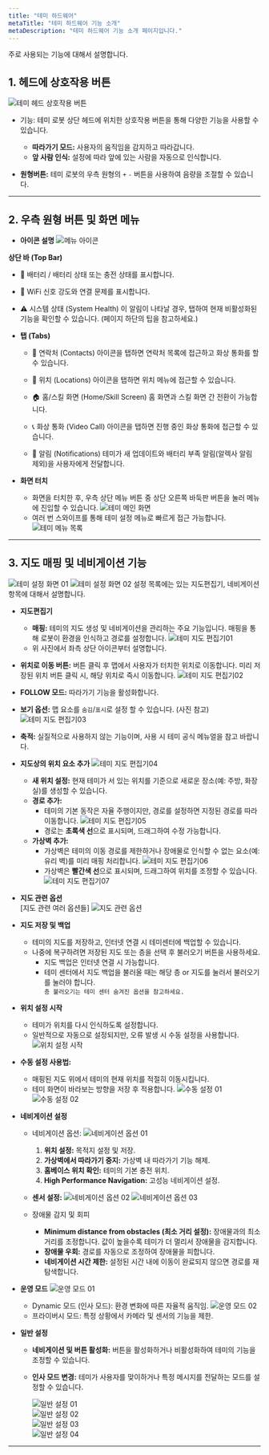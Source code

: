 ```yaml
---
title: "테미 하드웨어"
metaTitle: "테미 하드웨어 기능 소개"
metaDescription: "테미 하드웨어 기능 소개 페이지입니다."
---
```


주로 사용되는 기능에 대해서 설명합니다.

## 1. 헤드에 상호작용 버튼

![테미 헤드 상호작용 버튼](temi-001.JPG)
- 기능: 테미 로봇 상단 헤드에 위치한 상호작용 버튼을 통해 다양한 기능을 사용할 수 있습니다.
  - **따라가기 모드:** 사용자의 움직임을 감지하고 따라갑니다.
  - **앞 사람 인식:** 설정에 따라 앞에 있는 사람을 자동으로 인식합니다.

- **원형버튼:**
  테미 로봇의 우측 원형의 `+` `-` 버튼을 사용하여 음량을 조절할 수 있습니다.

---

## 2. 우측 원형 버튼 및 화면 메뉴
- **아이콘 설명**
  ![메뉴 아이콘](temi-004.png)

**상단 바 (Top Bar)**
  - 🔋 배터리 /
  배터리 상태 또는 충전 상태를 표시합니다.

  - 📶 WiFi
  신호 강도와 연결 문제를 표시합니다.

  - ⚠️ 시스템 상태 (System Health)
  이 알림이 나타날 경우, 탭하여 현재 비활성화된 기능을 확인할 수 있습니다.
  (페이지 하단의 팁을 참고하세요.)

- **탭 (Tabs)**
  - 👤 연락처 (Contacts)
  아이콘을 탭하면 연락처 목록에 접근하고 화상 통화를 할 수 있습니다.

  - 📍 위치 (Locations)
  아이콘을 탭하면 위치 메뉴에 접근할 수 있습니다.

  - 🏠 홈/스킬 화면 (Home/Skill Screen)
  홈 화면과 스킬 화면 간 전환이 가능합니다.

  - 📞 화상 통화 (Video Call)
  아이콘을 탭하면 진행 중인 화상 통화에 접근할 수 있습니다.

  - 🔔 알림 (Notifications)
  테미가 새 업데이트와 배터리 부족 알림(알렉사 알림 제외)을 사용자에게 전달합니다.
  
- **화면 터치**
  - 화면을 터치한 후, 우측 상단 메뉴 버튼 중 상단 오른쪽 바둑판 버튼을 눌러 메뉴에 진입할 수 있습니다.
![테미 메인 화면](temi-002.JPG)
  - 여러 번 스와이프를 통해 테미 설정 메뉴로 빠르게 접근 가능합니다.
![테미 메뉴 목록](temi-003.JPG)

---

## 3. 지도 매핑 및 네비게이션 기능
![테미 설정 화면 01](temi-005.JPG)
![테미 설정 화면 02](temi-006.JPG)
설정 목록에는 있는 지도편집기, 네비게이션 항목에 대해서 설명합니다.

- **지도편집기**
  - **매핑:** 테미의 지도 생성 및 네비게이션을 관리하는 주요 기능입니다. 매핑을 통해 로봇이 환경을 인식하고 경로를 설정합니다.
    ![테미 지도 편집기01](temi-007.JPG)
  - 위 사진에서 좌측 상단 아이콘부터 설명합니다.

- **위치로 이동 버튼:** 버튼 클릭 후 맵에서 사용자가 터치한 위치로 이동합니다. 미리 저장된 위치 버튼 클릭 시, 해당 위치로 즉시 이동합니다.
    ![테미 지도 편집기02](temi-008.JPG)

- **FOLLOW 모드:** 따라가기 기능을 활성화합니다.
- **보기 옵션:** 맵 요소를 `숨김`/`표시`로 설정 할 수 있습니다. (사진 참고)
    ![테미 지도 편집기03](temi-008.JPG)
- **축적:** 실질적으로 사용하지 않는 기능이며, 사용 시 테미 공식 메뉴얼을 참고 바랍니다.

- **지도상의 위치 요소 추가**
    ![테미 지도 편집기04](temi-010.JPG)
    - **새 위치 설정:** 현재 테미가 서 있는 위치를 기준으로 새로운 장소(예: 주방, 화장실)를 생성할 수 있습니다.
    - **경로 추가:** 
      - 테미의 기본 동작은 자율 주행이지만, 경로를 설정하면 지정된 경로를 따라 이동합니다.
        ![테미 지도 편집기05](temi-011.JPG)
      - 경로는 **초록색 선**으로 표시되며, 드래그하여 수정 가능합니다.
    - **가상벽 추가:**
      - 가상벽은 테미의 이동 경로를 제한하거나 장애물로 인식할 수 없는 요소(예: 유리 벽)를 미리 매핑 처리합니다.
        ![테미 지도 편집기06](temi-012.JPG)
      - 가상벽은 **빨간색 선**으로 표시되며, 드래그하여 위치를 조정할 수 있습니다.
        ![테미 지도 편집기07](temi-013.JPG)

- **지도 관련 옵션**  
        [지도 관련 여러 옵션들]
        ![지도 관련 옵션](temi-014.JPG)

- **지도 저장 및 백업**
  - 테미의 지도를 저장하고, 인터넷 연결 시 테미센터에 백업할 수 있습니다.
  - 나중에 복구하려면 저장된 지도 또는 층을 선택 후 불러오기 버튼을 사용하세요.
    - 지도 백업은 인터넷 연결 시 가능합니다.
    - 테미 센터에서 지도 백업을 불러올 때는 해당 층 or 지도를 눌러서 불러오기를 눌러야 합니다.  
  `층 불러오기는 테미 센터 숨겨진 옵션을 참고하세요.`

- **위치 설정 시작**  
  - 테미가 위치를 다시 인식하도록 설정합니다.
  - 일반적으로 자동으로 설정되지만, 오류 발생 시 수동 설정을 사용합니다.
    ![위치 설정 시작](temi-015.JPG)

- **수동 설정 사용법:**  
  - 매핑된 지도 위에서 테미의 현재 위치를 적절히 이동시킵니다.
  - 테미 화면이 바라보는 방향을 저장 후 적용합니다.
    ![수동 설정 01](temi-016.JPG)
    ![수동 설정 02](temi-017.JPG)

- **네비게이션 설정**
  - 네비게이션 옵션:
    ![네비게이션 옵션 01](temi-018.JPG)
    1. **위치 설정:** 목적지 설정 및 저장.
    2. **가상벽에서 따라가기 중지:** 가상벽 내 따라가기 기능 해제.
    3. **홈베이스 위치 확인:** 테미의 기본 충전 위치.
    4. **High Performance Navigation:** 고성능 네비게이션 설정.

   - **센서 설정:** 
    ![네비게이션 옵션 02](temi-019.JPG)
    ![네비게이션 옵션 03](temi-020.JPG)
    - 장애물 감지 및 회피
       - **Minimum distance from obstacles (최소 거리 설정):** 장애물과의 최소 거리를 조정합니다. 값이 높을수록 테미가 더 멀리서 장애물을 감지합니다.
       - **장애물 우회:** 경로를 자동으로 조정하여 장애물을 피합니다.
       - **네비게이션 시간 제한:** 설정된 시간 내에 이동이 완료되지 않으면 경로를 재탐색합니다.
- **운영 모드**
    ![운영 모드 01](temi-022.JPG)
  - Dynamic 모드 (인사 모드): 환경 변화에 따른 자율적 움직임.
    ![운영 모드 02](temi-023.JPG)
  - 프라이버시 모드: 특정 상황에서 카메라 및 센서의 기능을 제한.

- **일반 설정**
  - **네비게이션 및 버튼 활성화:**
    버튼을 활성화하거나 비활성화하여 테미의 기능을 조정할 수 있습니다.
  - **인사 모드 변경:**
    테미가 사용자를 맞이하거나 특정 메시지를 전달하는 모드를 설정할 수 있습니다.

    ![일반 설정 01](temi-024.JPG)  
    ![일반 설정 02](temi-025.JPG)  
    ![일반 설정 03](temi-026.JPG)  
    ![일반 설정 04](temi-027.JPG)  
---